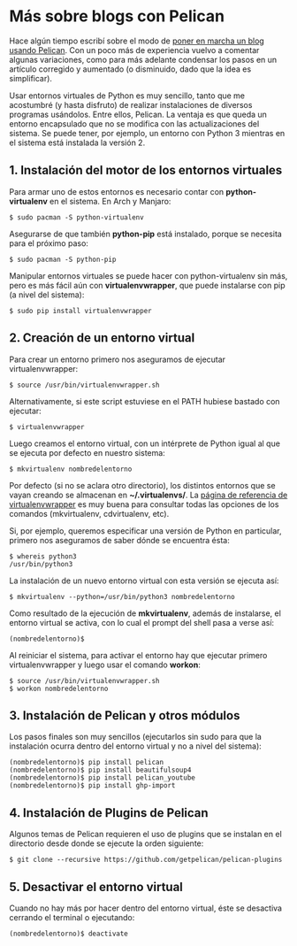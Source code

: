 # Más sobre blogs con Pelican


Hace algún tiempo escribí sobre el modo de [poner en marcha un blog usando
Pelican](%7Cfilename%7C/2014-04-22-setear-blog-con-pelican-y-github.rst). Con un
poco más de experiencia vuelvo a comentar algunas variaciones, como para más
adelante condensar los pasos en un artículo corregido y aumentado (o disminuido,
dado que la idea es simplificar).

Usar entornos virtuales de Python es muy sencillo, tanto que me
acostumbré (y hasta disfruto) de realizar instalaciones de diversos
programas usándolos. Entre ellos, Pelican. La ventaja es que queda un
entorno encapsulado que no se modifica con las actualizaciones del
sistema. Se puede tener, por ejemplo, un entorno con Python 3 mientras
en el sistema está instalada la versión 2.

## 1. Instalación del motor de los entornos virtuales

Para armar uno de estos entornos es necesario contar con
**python-virtualenv** en el sistema. En Arch y Manjaro:

``` console
$ sudo pacman -S python-virtualenv
```

Asegurarse de que también **python-pip** está instalado, porque se
necesita para el próximo paso:

``` console
$ sudo pacman -S python-pip
```

Manipular entornos virtuales se puede hacer con python-virtualenv sin
más, pero es más fácil aún con **virtualenvwrapper**, que puede
instalarse con pip (a nivel del sistema):

``` console
$ sudo pip install virtualenvwrapper
```

## 2. Creación de un entorno virtual

Para crear un entorno primero nos aseguramos de ejecutar
virtualenvwrapper:

``` console
$ source /usr/bin/virtualenvwrapper.sh
```

Alternativamente, si este script estuviese en el PATH hubiese bastado
con ejecutar:

``` console
$ virtualenvwrapper
```

Luego creamos el entorno virtual, con un intérprete de Python igual al
que se ejecuta por defecto en nuestro sistema:

``` console
$ mkvirtualenv nombredelentorno
```

Por defecto (si no se aclara otro directorio), los distintos entornos
que se vayan creando se almacenan en **\~/.virtualenvs/**. La [página de
referencia de
virtualenvwrapper](http://virtualenvwrapper.readthedocs.org/en/latest/command_ref.html)
es muy buena para consultar todas las opciones de los comandos
(mkvirtualenv, cdvirtualenv, etc).

Si, por ejemplo, queremos especificar una versión de Python en
particular, primero nos aseguramos de saber dónde se encuentra ésta:

``` console
$ whereis python3
/usr/bin/python3
```

La instalación de un nuevo entorno virtual con esta versión se ejecuta
así:

``` console
$ mkvirtualenv --python=/usr/bin/python3 nombredelentorno
```

Como resultado de la ejecución de **mkvirtualenv**, además de
instalarse, el entorno virtual se activa, con lo cual el prompt del
shell pasa a verse así:

``` console
(nombredelentorno)$
```

Al reiniciar el sistema, para activar el entorno hay que ejecutar
primero virtualenvwrapper y luego usar el comando **workon**:

``` console
$ source /usr/bin/virtualenvwrapper.sh
$ workon nombredelentorno
```

## 3. Instalación de Pelican y otros módulos

Los pasos finales son muy sencillos (ejecutarlos sin sudo para que la
instalación ocurra dentro del entorno virtual y no a nivel del sistema):

``` console
(nombredelentorno)$ pip install pelican
(nombredelentorno)$ pip install beautifulsoup4
(nombredelentorno)$ pip install pelican_youtube
(nombredelentorno)$ pip install ghp-import
```

## 4. Instalación de Plugins de Pelican

Algunos temas de Pelican requieren el uso de plugins que se instalan en
el directorio desde donde se ejecute la orden siguiente:

``` console
$ git clone --recursive https://github.com/getpelican/pelican-plugins
```

## 5. Desactivar el entorno virtual

Cuando no hay más por hacer dentro del entorno virtual, éste se
desactiva cerrando el terminal o ejecutando:

``` console
(nombredelentorno)$ deactivate
```

